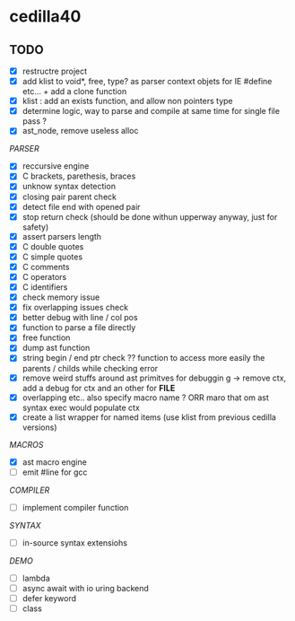 # cedilla40

## TODO

- [x] restructre project
- [x] add klist to void*, free, type? as parser context objets for IE #define etc... + add a clone function
- [x] klist : add an exists function, and allow non pointers type
- [x] determine logic, way to parse and compile at same time for single file pass ?
- [x] ast_node, remove useless alloc

*PARSER*

- [x] reccursive engine
- [x] C brackets, parethesis, braces
- [x] unknow syntax detection
- [x] closing pair parent check
- [x] detect file end with opened pair
- [x] stop return check (should be done withun upperway anyway, just for safety)
- [x] assert parsers length
- [x] C double quotes
- [x] C simple quotes
- [x] C comments
- [x] C operators
- [x] C identifiers
- [x] check memory issue
- [x]  fix overlapping issues check
- [x] better debug with line / col pos
- [x] function to parse a file directly
- [x] free function
- [x] dump ast function
- [x] string begin / end ptr check ?? function to access more easily the parents / childs while checking error
- [x] remove weird stuffs around ast primitves for debuggin g -> remove ctx, add a debug for ctx and an other for __FILE__
- [x] overlapping etc.. also specify macro name ? ORR maro that om ast syntax exec would populate ctx
- [x] create a list wrapper for named items (use klist from previous cedilla versions)

*MACROS*
- [x] ast macro engine
- [ ] emit #line for gcc

*COMPILER*
- [ ] implement compiler function

*SYNTAX*
- [ ] in-source syntax extensiohs

*DEMO*
- [ ] lambda
- [ ] async await with io uring backend
- [ ] defer keyword
- [ ] class
